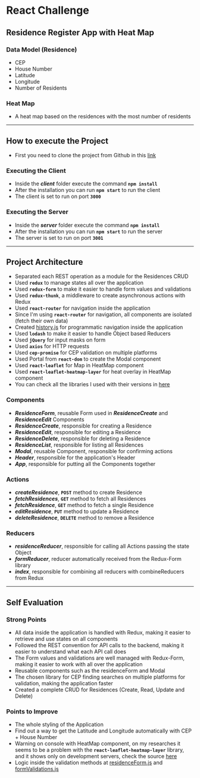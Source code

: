 # React Challenge

## Residence Register App with Heat Map

### Data Model (Residence)

- CEP
- House Number
- Latitude
- Longitude
- Number of Residents

### Heat Map

- A heat map based on the residences with the most number of residents

---

## How to execute the Project

- First you need to clone the project from Github in this [link](https://github.com/marco-amorim/desafio-react.git)

### **Executing the Client**

- Inside the **_client_** folder execute the command **`npm install`**
- After the installation you can run **`npm start`** to run the client
- The client is set to run on port **`3000`**

### **Executing the Server**

- Inside the **_server_** folder execute the command **`npm install`**
- After the installation you can run **`npm start`** to run the server
- The server is set to run on port **`3001`**

---

## Project Architecture

- Separated each REST operation as a module for the Residences CRUD
- Used **`redux`** to manage states all over the application
- Used **`redux-form`** to make it easier to handle form values and validations
- Used **`redux-thunk`**, a middleware to create asynchronous actions with Redux
- Used **`react-router`** for navigation inside the application
- Since I'm using **`react-router`** for navigation, all components are isolated (fetch their own data)
- Created [history.js](https://github.com/marco-amorim/desafio-react/blob/master/client/src/history.js) for programmatic navigation inside the application
- Used **`lodash`** to make it easier to handle Object based Reducers
- Used **`jQuery`** for input masks on form
- Used **`axios`** for HTTP requests
- Used **`cep-promise`** for CEP validation on multiple platforms
- Used Portal from **`react-dom`** to create the Modal component
- Used **`react-leaflet`** for Map in HeatMap component
- Used **`react-leaflet-heatmap-layer`** for heat overlay in HeatMap component
- You can check all the libraries I used with their versions in [here](https://github.com/marco-amorim/desafio-react/blob/master/client/package.json)

### Components

- **_ResidenceForm_**, reusable Form used in **_ResidenceCreate_** and **_ResidenceEdit_** Components
- **_ResidenceCreate_**, responsible for creating a Residence
- **_ResidenceEdit_**, responsible for editing a Residence
- **_ResidenceDelete_**, responsible for deleting a Residence
- **_ResidenceList_**, responsible for listing all Residences
- **_Modal_**, reusable Component, responsible for confirming actions
- **_Header_**, responsible for the application's Header
- **_App_**, responsible for putting all the Components together

### Actions

- **_createResidence_**, **`POST`** method to create Residence
- **_fetchResidences_**, **`GET`** method to fetch all Residences
- **_fetchResidence_**, **`GET`** method to fetch a single Residence
- **_editResidence_**, **`PUT`** method to update a Residence
- **_deleteResidence_**, **`DELETE`** method to remove a Residence

### Reducers

- **_residenceReducer_**, responsible for calling all Actions passing the state Object
- **_formReducer_**, reducer automatically received from the Redux-Form library
- **_index_**, responsible for combining all reducers with combineReducers from Redux

---

## Self Evaluation

### Strong Points

- All data inside the application is handled with Redux, making it easier to retrieve and use states on all components
- Followed the REST convention for API calls to the backend, making it easier to understand what each API call does
- The Form values and validations are well managed with Redux-Form, making it easier to work with all over the application
- Reusable components such as the residenceForm and Modal
- The chosen library for CEP finding searches on multiple platforms for validation, making the application faster
- Created a complete CRUD for Residences (Create, Read, Update and Delete)

### Points to Improve

- The whole styling of the Application
- Find out a way to get the Latitude and Longitude automatically with CEP + House Number
- Warning on console with HeatMap component, on my researches it seems to be a problem with the **`react-leaflet-heatmap-layer`** library, and it shows only on development servers, check the source [here](https://stackoverflow.com/questions/58924617/componentwillreceiveprops-has-been-renamed)
- Logic inside the validation methods at [residenceForm.js](https://github.com/marco-amorim/desafio-react/blob/master/client/src/components/residences/ResidenceForm.js) and [formValidations.js](https://github.com/marco-amorim/desafio-react/blob/master/client/src/util/formValidations.js)
